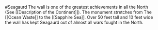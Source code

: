 #Seagaurd
The wall is one of the greatest achievements in all the North (See [[Description of the Continent]]). The monument stretches from The [[Ocean Waste]] to the [[Sapphire Sea]]. Over 50 feet tall and 10 feet wide the wall has kept Seagaurd out of almost all wars fought in the North.